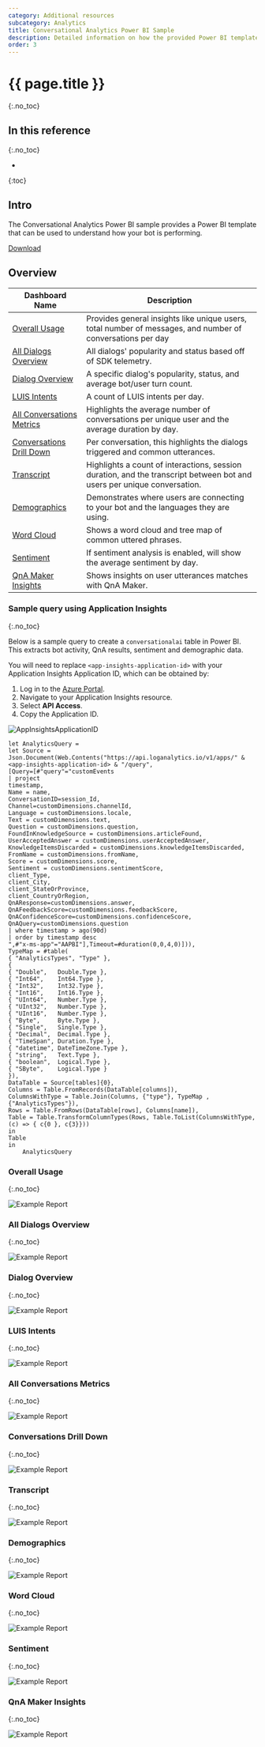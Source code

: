 ```yaml
---
category: Additional resources
subcategory: Analytics
title: Conversational Analytics Power BI Sample
description: Detailed information on how the provided Power BI template provides insights into your assistant usage.
order: 3
---
```


# {{ page.title }}
{:.no_toc}

## In this reference
{:.no_toc}

* 
{:toc}

## Intro
The Conversational Analytics Power BI sample provides a Power BI template that can be used to understand how your bot is performing.

<div>
<a href="{{site.baseurl}}/assets/analytics/ConversationalAnalyticsSample_4_6_1.pbit" class="btn btn-primary">Download</a>
</div>

## Overview

|Dashboard Name|Description|
|-|-|
|[Overall Usage](#overall-usage)| Provides general insights like unique users, total number of messages, and number of conversations per day|
|[All Dialogs Overview](#all-dialogs-overview)| All dialogs' popularity and status based off of SDK telemetry.|
|[Dialog Overview](#dialog-overview)| A specific dialog's popularity, status,  and average bot/user turn count.|
|[LUIS Intents](#luis-intents)| A count of LUIS intents per day.|
|[All Conversations Metrics](#all-conversations-metrics)| Highlights the average number of conversations per unique user and the average duration by day.|
|[Conversations Drill Down](#conversations-drill-down)| Per conversation, this highlights the dialogs triggered and common utterances.|
|[Transcript](#transcript)| Highlights a count of interactions, session duration, and the transcript between bot and users per unique conversation.|
|[Demographics](#demographics)| Demonstrates where users are connecting to your bot and the languages they are using.|
|[Word Cloud](#word-cloud)| Shows a word cloud and tree map of common uttered phrases.|
|[Sentiment](#sentiment)| If sentiment analysis is enabled, will show the average sentiment by day.|
|[QnA Maker Insights](#qna-maker-insights)| Shows insights on user utterances matches with QnA Maker. |

### Sample query using Application Insights
{:.no_toc}

Below is a sample query to create a `conversationalai` table in Power BI. This extracts bot activity, QnA results, sentiment and demographic data.

You will need to replace `<app-insights-application-id>` with your Application Insights Application ID, which can be obtained by:

1. Log in to the [Azure Portal](https://portal.azure.com/).
2. Navigate to your Application Insights resource.
3. Select **API Access**.
4. Copy the Application ID.

![AppInsightsApplicationID]({{site.baseurl}}/assets/images/appinsightsapplicationid.png)

```
let AnalyticsQuery =
let Source = Json.Document(Web.Contents("https://api.loganalytics.io/v1/apps/" & <app-insights-application-id> & "/query",
[Query=[#"query"="customEvents
| project
timestamp,
Name = name,
ConversationID=session_Id,
Channel=customDimensions.channelId,
Language = customDimensions.locale,
Text = customDimensions.text,
Question = customDimensions.question,
FoundInKnowledgeSource = customDimensions.articleFound,
UserAcceptedAnswer = customDimensions.userAcceptedAnswer,
KnowledgeItemsDiscarded = customDimensions.knowledgeItemsDiscarded,
FromName = customDimensions.fromName,
Score = customDimensions.score,
Sentiment = customDimensions.sentimentScore,
client_Type,
client_City,
client_StateOrProvince,
client_CountryOrRegion,
QnAResponse=customDimensions.answer,
QnAFeedbackScore=customDimensions.feedbackScore,
QnAConfidenceScore=customDimensions.confidenceScore,
QnAQuery=customDimensions.question
| where timestamp > ago(90d)
| order by timestamp desc  
",#"x-ms-app"="AAPBI"],Timeout=#duration(0,0,4,0)])),
TypeMap = #table(
{ "AnalyticsTypes", "Type" },
{
{ "Double",   Double.Type },
{ "Int64",    Int64.Type },
{ "Int32",    Int32.Type },
{ "Int16",    Int16.Type },
{ "UInt64",   Number.Type },
{ "UInt32",   Number.Type },
{ "UInt16",   Number.Type },
{ "Byte",     Byte.Type },
{ "Single",   Single.Type },
{ "Decimal",  Decimal.Type },
{ "TimeSpan", Duration.Type },
{ "datetime", DateTimeZone.Type },
{ "string",   Text.Type },
{ "boolean",  Logical.Type },
{ "SByte",    Logical.Type }
}),
DataTable = Source[tables]{0},
Columns = Table.FromRecords(DataTable[columns]),
ColumnsWithType = Table.Join(Columns, {"type"}, TypeMap , {"AnalyticsTypes"}),
Rows = Table.FromRows(DataTable[rows], Columns[name]),
Table = Table.TransformColumnTypes(Rows, Table.ToList(ColumnsWithType, (c) => { c{0 }, c{3}}))
in
Table
in
    AnalyticsQuery
```

### Overall Usage
{:.no_toc}

![Example Report]({{site.baseurl}}/assets/images/powerbi-conversationanalytics-overall.png)

### All Dialogs Overview
{:.no_toc}

![Example Report]({{site.baseurl}}/assets/images/powerbi-conversationanalytics-alldialogsoverview.png)

### Dialog Overview
{:.no_toc}

![Example Report]({{site.baseurl}}/assets/images/powerbi-conversationanalytics-dialogoverview.png)

### LUIS Intents
{:.no_toc}

![Example Report]({{site.baseurl}}/assets/images/powerbi-conversationanalytics-luisintents.png)

### All Conversations Metrics
{:.no_toc}

![Example Report]({{site.baseurl}}/assets/images/powerbi-conversationanalytics-allconversationsmetrics.png)

### Conversations Drill Down
{:.no_toc}

![Example Report]({{site.baseurl}}/assets/images/powerbi-conversationanalytics-conversationsdrilldown.png)

### Transcript
{:.no_toc}

![Example Report]({{site.baseurl}}/assets/images/powerbi-conversationanalytics-transcript.png)

### Demographics
{:.no_toc}

![Example Report]({{site.baseurl}}/assets/images/powerbi-conversationanalytics-demographics.png)

### Word Cloud
{:.no_toc}

![Example Report]({{site.baseurl}}/assets/images/powerbi-conversationanalytics-wordcloud.png)

### Sentiment
{:.no_toc}

![Example Report]({{site.baseurl}}/assets/images/powerbi-conversationanalytics-sentimentanalysis.png)

### QnA Maker Insights
{:.no_toc}

![Example Report]({{site.baseurl}}/assets/images/powerbi-conversationanalytics-qnamakerinsights.png)
